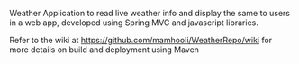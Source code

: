 Weather Application to read live weather info and display the same to users in a web app, developed using Spring MVC and javascript libraries.

Refer to the wiki at  https://github.com/mamhooli/WeatherRepo/wiki for more details on build and deployment using Maven